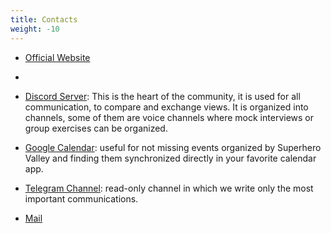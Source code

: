 ```yaml
---
title: Contacts
weight: -10
---
```

- [Official Website](https://superherovalley.fun/)
- 
- [Discord Server](https://discord.gg/DhU5ryCT): This is the heart of the community, it is used for all communication, to compare and exchange views. It is organized into channels, some of them are voice channels where mock interviews or group exercises can be organized.

- [Google Calendar](https://calendar.google.com/calendar/u/0?cid=cXAxaDMxbHBkMTZnbXAxYm04ZW91bW1nY2tAZ3JvdXAuY2FsZW5kYXIuZ29vZ2xlLmNvbQ): useful for not missing events organized by Superhero Valley and finding them synchronized directly in your favorite calendar app.

- [Telegram Channel](https://t.me/joinchat/BIi_0VOdXr8h5BkCh5n5Gg): read-only channel in which we write only the most important communications.

- [Mail](mailto:info@superherovalley.fun)
